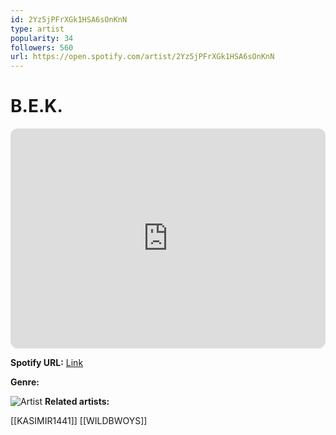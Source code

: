 ```yaml
---
id: 2Yz5jPFrXGk1HSA6sOnKnN
type: artist
popularity: 34
followers: 560
url: https://open.spotify.com/artist/2Yz5jPFrXGk1HSA6sOnKnN
---
```

# B.E.K.

<iframe style="border-radius:12px" src="https://open.spotify.com/embed/artist/2Yz5jPFrXGk1HSA6sOnKnN" width="100%" height="352" frameBorder="0" allowfullscreen="" allow="autoplay; clipboard-write; encrypted-media; fullscreen; picture-in-picture" loading="lazy"></iframe>

**Spotify URL:** [Link](https://open.spotify.com/artist/2Yz5jPFrXGk1HSA6sOnKnN)

**Genre:** 

![Artist](https://i.scdn.co/image/ab6761610000e5ebd2925373e216202c598c9ef5)
**Related artists:**

[[KASIMIR1441]]
[[WILDBWOYS]]

